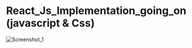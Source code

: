 # React_Js_Implementation_going_on (javascript & Css)
![Screenshot_1](https://user-images.githubusercontent.com/62114701/160663811-942c6dd6-d6ff-4e32-8bf5-3d6b095930f7.jpg)

